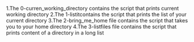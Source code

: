 1.The 0-curren_working_directory contains the script that prints current working directory
2.The 1-listitcontains the script that prints the list of your current directory
3.The 2-bring_me_home file contains the script that takes you to your home directory
4.The 3-listfiles file contains the script that prints content of a directory in a long list
